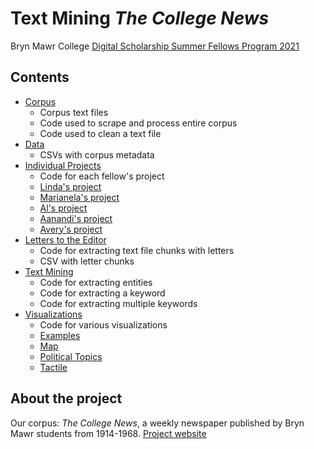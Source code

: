 # Text Mining *The College News*

Bryn Mawr College [Digital Scholarship Summer Fellows Program 2021](https://digbmc.github.io/dssf-2021/)


## Contents

- [Corpus](/corpus)
  - Corpus text files
  - Code used to scrape and process entire corpus
  - Code used to clean a text file
- [Data](/data)
  - CSVs with corpus metadata
- [Individual Projects](/individual-projects)
  - Code for each fellow's project
  - [Linda's project](/cigarettes)
  - [Marianela's project](/neg-contexts)
  - [Al's project](/religion)
  - [Aanandi's project](/south-asia)
  - [Avery's project](/wartime-locations)
- [Letters to the Editor](/letters-to-editor)
  - Code for extracting text file chunks with letters
  - CSV with letter chunks
- [Text Mining](/text-mining)
  - Code for extracting entities
  - Code for extracting a keyword
  - Code for extracting multiple keywords
- [Visualizations](/visualizations)
  - Code for various visualizations
  - [Examples](/examples)
  - [Map](/map)
  - [Political Topics](/politics)
  - [Tactile](/tactile)

## About the project

Our corpus: *The College News*, a weekly newspaper published by Bryn Mawr students from 1914-1968.
[Project website](https://digitalscholarship.brynmawr.edu/collegenews/)
